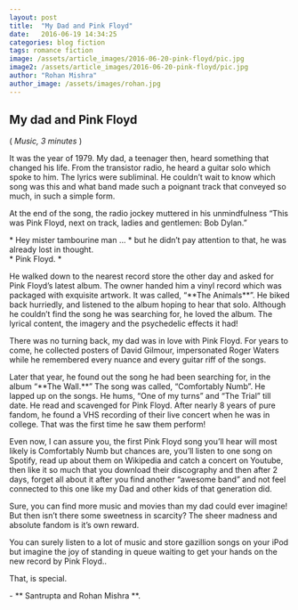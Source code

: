 ```yaml
---
layout: post
title:  "My Dad and Pink Floyd"
date:   2016-06-19 14:34:25
categories: blog fiction
tags: romance fiction
image: /assets/article_images/2016-06-20-pink-floyd/pic.jpg
image2: /assets/article_images/2016-06-20-pink-floyd/pic.jpg
author: "Rohan Mishra"
author_image: /assets/images/rohan.jpg
---
```

<h2>My dad and Pink Floyd</h2>
(<i> Music, 3 minutes </i>) <br>
<p>It was the year of 1979. My dad, a teenager then, heard something that changed his life. From the transistor radio, he heard a guitar solo which spoke to him. The lyrics were subliminal. He couldn’t wait to know which song was this and what band made such a poignant track that conveyed so much, in such a simple form.
<p>At the end of the song, the radio jockey muttered in his unmindfulness “This was Pink Floyd, next on track, ladies and gentlemen: Bob Dylan.”</p>
<p>* Hey mister tambourine man … * but he didn’t pay attention to that, he was already lost in thought.<br>
* Pink Floyd. *</p>
<p>He walked down to the nearest record store the other day and asked for Pink Floyd’s latest album. The owner handed him a vinyl record which was packaged with exquisite artwork. It was called, “**The Animals**”. He biked back hurriedly, and listened to the album hoping to hear that solo. Although he couldn’t find the song he was searching for, he loved the album. The lyrical content, the imagery and the psychedelic effects it had!<br></p>
<p>There was no turning back, my dad was in love with Pink Floyd. For years to come, he collected posters of David Gilmour, impersonated Roger Waters while he remembered every nuance and every guitar riff of the songs.<br></p>
<p>Later that year, he found out the song he had been searching for, in the album “**The Wall.**” The song was called, “Comfortably Numb”. He lapped up on the songs. He hums, “One of my turns” and “The Trial” till date. He read and scavenged for Pink Floyd. After nearly 8 years of pure fandom, he found a VHS recording of their live concert when he was in college. That was the first time he saw them perform!<br></p>
<p>Even now, I can assure you, the first Pink Floyd song you’ll hear will most likely is Comfortably Numb but chances are, you’ll listen to one song on Spotify, read up about them on Wikipedia and catch a concert on Youtube, then like it so much that you download their discography and then after 2 days, forget all about it after you find another “awesome band” and not feel connected to this one like my Dad and other kids of that generation did.<br></p>
<p>Sure, you can find more music and movies than my dad could ever imagine! But then isn’t there some sweetness in scarcity? The sheer madness and absolute fandom is it’s own reward.<br></p>
<p>You can surely listen to a lot of music and store gazillion songs on your iPod but imagine the joy of standing in queue waiting to get your hands on the new record by Pink Floyd..<br></p>
<p>That, is special.<br></p>
- ** Santrupta and Rohan Mishra **.

